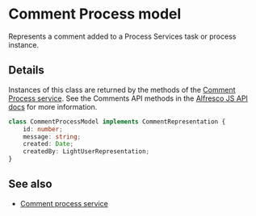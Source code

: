 # Comment Process model

Represents a comment added to a Process Services task or process instance.

## Details

Instances of this class are returned by the methods of the
[Comment Process service](comment-process.service.md). See the Comments API
methods in the
[Alfresco JS API docs](https://github.com/Alfresco/alfresco-js-api/tree/master/src/alfresco-activiti-rest-api)
for more information.

```ts
class CommentProcessModel implements CommentRepresentation {
    id: number;
    message: string;
    created: Date;
    createdBy: LightUserRepresentation;
}
```

## See also

-   [Comment process service](comment-process.service.md)

